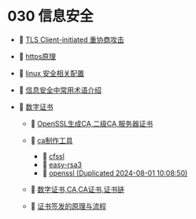 # 030 信息安全

* 📄 [TLS Client-initiated 重协商攻击](030%20信息安全/TLS%20Client-initiated%20重协商攻击.md)
* 📄 [https原理](030%20信息安全/https原理.md)
* 📄 [linux 安全相关配置](030%20信息安全/linux%20安全相关配置.md)
* 📄 [信息安全中常用术语介绍](030%20信息安全/信息安全中常用术语介绍.md)
* 📑 [数字证书](030%20信息安全/数字证书.md)

  * 📄 [OpenSSL生成CA,二级CA,服务器证书 ](030%20信息安全/数字证书/OpenSSL生成CA,二级CA,服务器证书%20.md)
  * 📑 [ca制作工具](030%20信息安全/数字证书/ca制作工具.md)

    * 📄 [cfssl](030%20信息安全/数字证书/ca制作工具/cfssl.md)
    * 📄 [easy-rsa3](030%20信息安全/数字证书/ca制作工具/easy-rsa3.md)
    * 📄 [openssl (Duplicated 2024-08-01 10:08:50)](030%20信息安全/数字证书/ca制作工具/openssl%20(Duplicated%202024-08-01%2010_08_50).md)
  * 📄 [数字证书,CA,CA证书,证书链 ](030%20信息安全/数字证书/数字证书,CA,CA证书,证书链%20.md)
  * 📄 [证书签发的原理与流程](030%20信息安全/数字证书/证书签发的原理与流程.md)

‍
